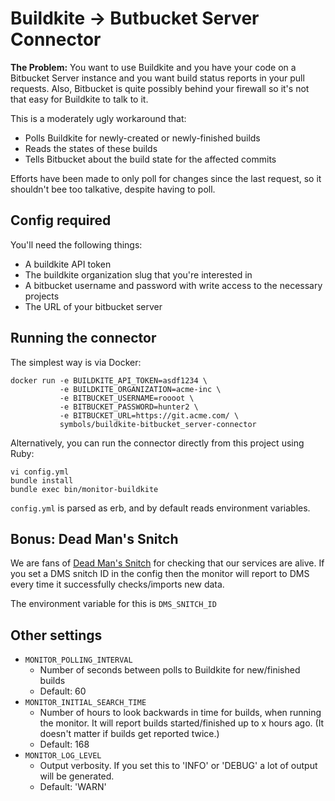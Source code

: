 # Buildkite -> Butbucket Server Connector

**The Problem:** You want to use Buildkite and you have your code on a Bitbucket
Server instance and you want build status reports in your pull requests. Also, 
Bitbucket is quite possibly behind your firewall so it's not that easy for
Buildkite to talk to it.

This is a moderately ugly workaround that:

* Polls Buildkite for newly-created or newly-finished builds
* Reads the states of these builds
* Tells Bitbucket about the build state for the affected commits

Efforts have been made to only poll for changes since the last request, so it
shouldn't bee too talkative, despite having to poll.

## Config required

You'll need the following things:

* A buildkite API token
* The buildkite organization slug that you're interested in
* A bitbucket username and password with write access to the necessary projects
* The URL of your bitbucket server

## Running the connector

The simplest way is via Docker:

```
docker run -e BUILDKITE_API_TOKEN=asdf1234 \
           -e BUILDKITE_ORGANIZATION=acme-inc \
           -e BITBUCKET_USERNAME=roooot \
           -e BITBUCKET_PASSWORD=hunter2 \
           -e BITBUCKET_URL=https://git.acme.com/ \
           symbols/buildkite-bitbucket_server-connector
```

Alternatively, you can run the connector directly from this project using Ruby:
```
vi config.yml
bundle install
bundle exec bin/monitor-buildkite
```

`config.yml` is parsed as erb, and by default reads environment variables.

## Bonus: Dead Man's Snitch

We are fans of [Dead Man's Snitch](https://deadmanssnitch.com) for checking that
our services are alive. If you set a DMS snitch ID in the config then the
monitor will report to DMS every time it successfully checks/imports new data.

The environment variable for this is `DMS_SNITCH_ID`

## Other settings

* `MONITOR_POLLING_INTERVAL`
  * Number of seconds between polls to Buildkite for new/finished builds
  * Default: 60
* `MONITOR_INITIAL_SEARCH_TIME`
  * Number of hours to look backwards in time for builds, when running the
  monitor. It will report builds started/finished up to x hours ago. (It
  doesn't matter if builds get reported twice.)
  * Default: 168
* `MONITOR_LOG_LEVEL`
  * Output verbosity. If you set this to 'INFO' or 'DEBUG' a lot of output will
  be generated.
  * Default: 'WARN'
